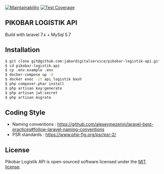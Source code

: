 [![Maintainability](https://api.codeclimate.com/v1/badges/78ce000cc84f4304d57d/maintainability)](https://codeclimate.com/github/jabardigitalservice/pikobar-logistik-api/maintainability)
[![Test Coverage](https://api.codeclimate.com/v1/badges/78ce000cc84f4304d57d/test_coverage)](https://codeclimate.com/github/jabardigitalservice/pikobar-logistik-api/test_coverage)


## PIKOBAR LOGISTIK API
Build with laravel 7.x + MySql 5.7

## Installation

```sh
$ git clone git@github.com:jabardigitalservice/pikobar-logistik-api.git
$ cd pikobar-logistik-api
$ cp .env.example .env
$ docker-compose up -d
$ docker exec -it api_logistik bash
$ php composer.phar install
$ php artisan key:generate
$ php artisan jwt:secret
$ php artisan migrate
```


## Coding Style
- Naming conventions :
https://github.com/alexeymezenin/laravel-best-practices#follow-laravel-naming-conventions
- PSR standards :
https://www.php-fig.org/psr/psr-2/

## License
Pikobar Logistik API is open-sourced software licensed under the [MIT license](https://opensource.org/licenses/MIT).
